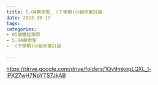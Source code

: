 ```yaml
---
title: 5.04蔡崇聖_ (下學期)小組作業討論
date: 2023-10-17
tags: 
categories:
- 05個體經濟學
- 5.04蔡崇聖
-  (下學期)小組作業討論

---
```

https://drive.google.com/drive/folders/1Qv9mkopLQXL_l-lPX27wH7NpYTS7JkAB
